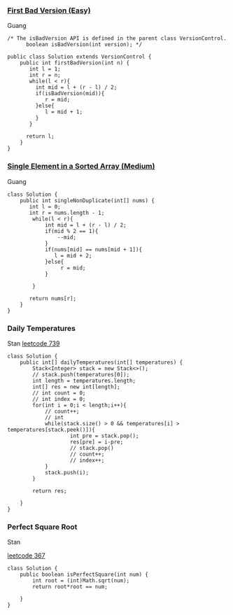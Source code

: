 ### [First Bad Version (Easy)](https://leetcode.com/problems/first-bad-version/description/)
Guang 
```
/* The isBadVersion API is defined in the parent class VersionControl.
      boolean isBadVersion(int version); */

public class Solution extends VersionControl {
    public int firstBadVersion(int n) {
       int l = 1;
       int r = n; 
       while(l < r){
         int mid = l + (r - l) / 2;
         if(isBadVersion(mid)){
            r = mid;
         }else{
            l = mid + 1;
         }
       }
    
      return l; 
    }
}
```
### [Single Element in a Sorted Array (Medium)](https://leetcode.com/problems/single-element-in-a-sorted-array/description/)
Guang 
```
class Solution {
    public int singleNonDuplicate(int[] nums) {
       int l = 0;
       int r = nums.length - 1;
        while(l < r){
            int mid = l + (r - l) / 2;
            if(mid % 2 == 1){
                --mid;
            } 
            if(nums[mid] == nums[mid + 1]){
               l = mid + 2;
            }else{
                 r = mid;
            }

        }      

       return nums[r];
    }
}
```

### Daily Temperatures

Stan
[leetcode 739](https://leetcode.com/problems/daily-temperatures/submissions/)

```
class Solution {
    public int[] dailyTemperatures(int[] temperatures) {
        Stack<Integer> stack = new Stack<>();
        // stack.push(temperatures[0]);
        int length = temperatures.length;
        int[] res = new int[length];
        // int count = 0;
        // int index = 0;
        for(int i = 0;i < length;i++){
            // count++;
            // int 
            while(stack.size() > 0 && temperatures[i] > temperatures[stack.peek()]){
                    int pre = stack.pop();
                    res[pre] = i-pre;
                    // stack.pop()
                    // count++;
                    // index++;
            }
            stack.push(i);
        }
        
        return res;
        
    }
}
```

### Perfect Square Root

Stan

[leetcode 367](https://leetcode.com/problems/valid-perfect-square/submissions/)
```
class Solution {
    public boolean isPerfectSquare(int num) {
        int root = (int)Math.sqrt(num);
        return root*root == num;
            
    }
}
```
